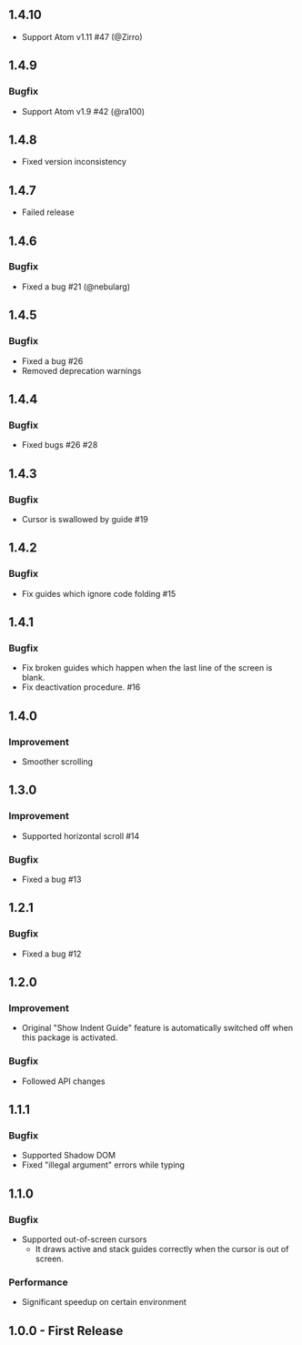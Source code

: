 ## 1.4.10

* Support Atom v1.11 #47 (@Zirro)

## 1.4.9
### Bugfix

* Support Atom v1.9 #42 (@ra100)

## 1.4.8

* Fixed version inconsistency

## 1.4.7

* Failed release

## 1.4.6
### Bugfix

* Fixed a bug #21 (@nebularg)

## 1.4.5
### Bugfix

* Fixed a bug #26
* Removed deprecation warnings

## 1.4.4
### Bugfix

* Fixed bugs #26 #28

## 1.4.3
### Bugfix

* Cursor is swallowed by guide #19

## 1.4.2
### Bugfix

* Fix guides which ignore code folding #15

## 1.4.1
### Bugfix

* Fix broken guides which happen when the last line of the screen is blank.
* Fix deactivation procedure. #16

## 1.4.0
### Improvement

* Smoother scrolling

## 1.3.0
### Improvement

* Supported horizontal scroll #14

### Bugfix

* Fixed a bug #13

## 1.2.1
### Bugfix

* Fixed a bug #12

## 1.2.0
### Improvement

* Original "Show Indent Guide" feature is automatically switched off when this package is activated.

### Bugfix

* Followed API changes

## 1.1.1
### Bugfix

* Supported Shadow DOM
* Fixed "illegal argument" errors while typing

## 1.1.0
### Bugfix

* Supported out-of-screen cursors
  * It draws active and stack guides correctly when the cursor is out of screen.

### Performance

* Significant speedup on certain environment

## 1.0.0 - First Release
